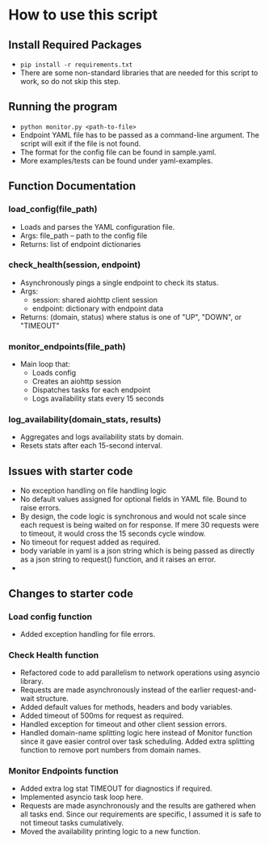 # How to use this script

## Install Required Packages
- ```pip install -r requirements.txt```
- There are some non-standard libraries that are needed for this script to work, so do not skip this step.

## Running the program
- ```python monitor.py <path-to-file>```
- Endpoint YAML file has to be passed as a command-line argument. The script will exit if the file is not found.
- The format for the config file can be found in sample.yaml.
- More examples/tests can be found under yaml-examples.

## Function Documentation
### load_config(file_path)
- Loads and parses the YAML configuration file.
- Args: file_path – path to the config file
- Returns: list of endpoint dictionaries

### check_health(session, endpoint)
- Asynchronously pings a single endpoint to check its status.
- Args:
  - session: shared aiohttp client session 
  - endpoint: dictionary with endpoint data 
- Returns: (domain, status) where status is one of "UP", "DOWN", or "TIMEOUT"

### monitor_endpoints(file_path)
- Main loop that:
  - Loads config 
  - Creates an aiohttp session 
  - Dispatches tasks for each endpoint 
  - Logs availability stats every 15 seconds

### log_availability(domain_stats, results)
- Aggregates and logs availability stats by domain.
- Resets stats after each 15-second interval.

## Issues with starter code
- No exception handling on file handling logic
- No default values assigned for optional fields in YAML file. Bound to raise errors.
- By design, the code logic is synchronous and would not scale since each request is being waited on for response. If mere 30 requests were to timeout, it would cross the 15 seconds cycle window.
- No timeout for request added as required.
- body variable in yaml is a json string which is being passed as directly as a json string to request() function, and it raises an error.
- 

## Changes to starter code
### Load config function
- Added exception handling for file errors.

### Check Health function
- Refactored code to add parallelism to network operations using asyncio library.
- Requests are made asynchronously instead of the earlier request-and-wait structure.
- Added default values for methods, headers and body variables.
- Added timeout of 500ms for request as required.
- Handled exception for timeout and other client session errors.
- Handled domain-name splitting logic here instead of Monitor function since it gave easier control over task scheduling. Added extra splitting function to remove port numbers from domain names.

### Monitor Endpoints function
- Added extra log stat TIMEOUT for diagnostics if required.
- Implemented asyncio task loop here.
- Requests are made asynchronously and the results are gathered when all tasks end. Since our requirements are specific, I assumed it is safe to not timeout tasks cumulatively.
- Moved the availability printing logic to a new function.